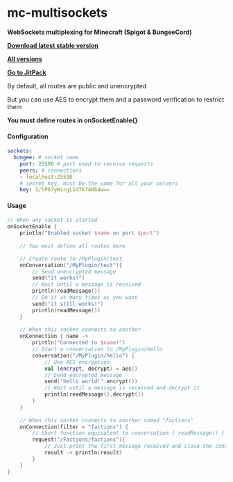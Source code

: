 # mc-multisockets

**WebSockets multiplexing for Minecraft (Spigot & BungeeCord)**

[**Download latest stable version**](https://jitpack.io/com/github/hazae41/mc-multisockets/master-SNAPSHOT/mc-multisockets-master-SNAPSHOT-bundle.jar)

[**All versions**](https://github.com/hazae41/mc-multisockets/releases)

[**Go to JitPack**](https://jitpack.io/#hazae41/mc-multisockets/master-SNAPSHOT)

By default, all routes are public and unencrypted

But you can use AES to encrypt them and a password verification to restrict them

**You must define routes in onSocketEnable{}**

#### Configuration

```yaml
sockets:
  bungee: # socket name
    port: 25590 # port used to receive requests
    peers: # connections
    - localhost:25590
    # secret key, must be the same for all your servers
    key: I/lP67yWicgL1d7K7AHb4w==
```

#### Usage

```kotlin
// When any socket is started
onSocketEnable { 
    println("Enabled socket $name on port $port")
    
    // You must define all routes here

    // Create route to /MyPlugin/test
    onConversation("/MyPlugin/test"){
        // Send unencrypted message
        send("it works!")
        // Wait until a message is received
        println(readMessage())
        // Do it as many times as you want
        send("it still works!")
        println(readMessage())
    }
    
    // When this socket connects to another
    onConnection { name ->
        println("Connected to $name!")
        // Start a conversation to /MyPlugin/hello
        conversation("/MyPlugin/hello") {
            // Use AES encryption
            val (encrypt, decrypt) = aes()
            // Send encrypted message
            send("hello world!".encrypt())
            // Wait until a message is received and decrypt it
            println(readMessage().decrypt())
        }
    }
    
    // When this socket connects to another named "factions"
    onConnection(filter = "factions") {
        // Short function equivalent to conversation { readMessage() }
        request("/Factions/factions"){
            // Just print the first message received and close the conversation
            result -> println(result)
        }
    }
}
```